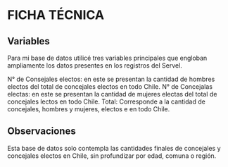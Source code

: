# FICHA TÉCNICA

## Variables
Para mi base de datos utilicé tres variables principales que engloban ampliamente los datos presentes en los registros del Servel.

N° de Consejales electos: en este se presentan la cantidad de hombres electos del total de concejales electos en todo Chile.
N° de Concejalas electas: en este se presentan la cantidad de mujeres electas del total de concejales lectos en todo Chile.
Total: Corresponde a la cantidad de concejales, hombres y mujeres, electos e en todo Chile.

## Observaciones
Esta base de datos solo contempla las cantidades finales de concejales y concejales electos en Chile, sin profundizar por edad, comuna o región.